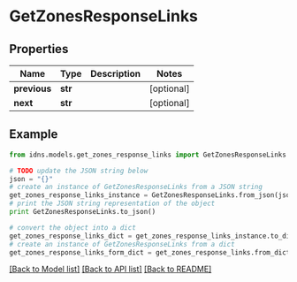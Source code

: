 # GetZonesResponseLinks


## Properties
Name | Type | Description | Notes
------------ | ------------- | ------------- | -------------
**previous** | **str** |  | [optional] 
**next** | **str** |  | [optional] 

## Example

```python
from idns.models.get_zones_response_links import GetZonesResponseLinks

# TODO update the JSON string below
json = "{}"
# create an instance of GetZonesResponseLinks from a JSON string
get_zones_response_links_instance = GetZonesResponseLinks.from_json(json)
# print the JSON string representation of the object
print GetZonesResponseLinks.to_json()

# convert the object into a dict
get_zones_response_links_dict = get_zones_response_links_instance.to_dict()
# create an instance of GetZonesResponseLinks from a dict
get_zones_response_links_form_dict = get_zones_response_links.from_dict(get_zones_response_links_dict)
```
[[Back to Model list]](../README.md#documentation-for-models) [[Back to API list]](../README.md#documentation-for-api-endpoints) [[Back to README]](../README.md)


